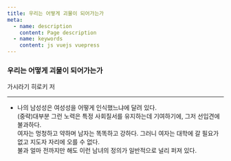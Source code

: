 ```yaml
---
title: 우리는 어떻게 괴물이 되어가는가
meta:
  - name: description
    content: Page description
  - name: keywords
    content: js vuejs vuepress   
---
```


### 우리는 어떻게 괴물이 되어가는가

<div class="mt-2 ml-4 text-secondary">가시라기 히로키 저</div>

---
- 나의 남성성은 여성성을 어떻게 인식했느냐에 달려 있다.\
(중략)대부분 그런 노력은 특정 사회질서를 유지하는데 기여하기에, 그저 선입견에 불과하다.\
여자는 멍청하고 약하며 남자는 똑똑하고 강하다. 그러니 여자는 대학에 갈 필요가 없고 지도자 자리에 오를 수 없다. \
불과 얼마 전까지만 해도 이런 남녀의 정의가 일반적으로 널리 퍼져 있다.
